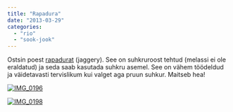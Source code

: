 ```yaml
---
title: "Rapadura"
date: "2013-03-29"
categories: 
  - "rio"
  - "sook-jook"
---
```


Ostsin poest [rapadurat](http://en.wikipedia.org/wiki/Rapadura) (jaggery). See on suhkruroost tehtud (melassi ei ole eraldatud) ja seda saab kasutada suhkru asemel. See on vähem töödeldud ja väidetavasti tervislikum kui valget aga pruun suhkur. Maitseb hea!

[![IMG_0196](/images/img_0196.jpg "IMG_0196")](https://plus.google.com/photos/105755497054125787170/albums/5859073320010735345?authkey=CLnOv5H099jMlgE)

[![IMG_0198](/images/img_0198.jpg "IMG_0198")](https://plus.google.com/photos/105755497054125787170/albums/5859073320010735345?authkey=CLnOv5H099jMlgE)
